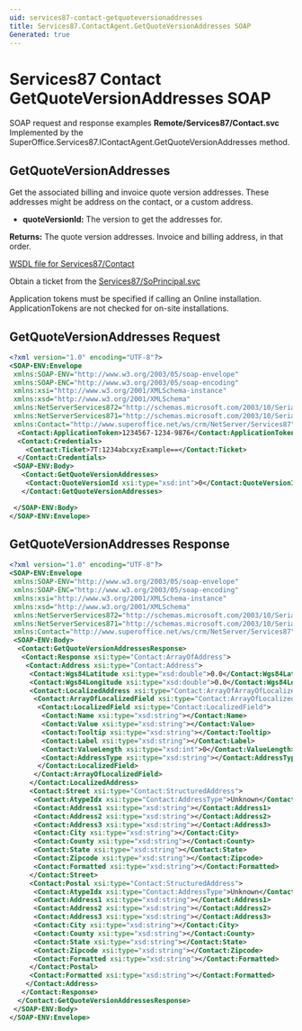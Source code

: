 ```yaml
---
uid: services87-contact-getquoteversionaddresses
title: Services87.ContactAgent.GetQuoteVersionAddresses SOAP
Generated: true
---
```


# Services87 Contact GetQuoteVersionAddresses SOAP

SOAP request and response examples **Remote/Services87/Contact.svc**
Implemented by the <see cref="M:SuperOffice.Services87.IContactAgent.GetQuoteVersionAddresses">SuperOffice.Services87.IContactAgent.GetQuoteVersionAddresses</see> method.

## GetQuoteVersionAddresses

Get the associated billing and invoice quote version addresses. These addresses might be address on the contact, or a custom address.

* **quoteVersionId:** The version to get the addresses for.

**Returns:** The quote version addresses. Invoice and billing address, in that order.


[WSDL file for Services87/Contact](../Services87-Contact.md)

Obtain a ticket from the [Services87/SoPrincipal.svc](../SoPrincipal/index.md)

Application tokens must be specified if calling an Online installation. ApplicationTokens are not checked for on-site installations.

## GetQuoteVersionAddresses Request

```xml
<?xml version="1.0" encoding="UTF-8"?>
<SOAP-ENV:Envelope
 xmlns:SOAP-ENV="http://www.w3.org/2003/05/soap-envelope"
 xmlns:SOAP-ENC="http://www.w3.org/2003/05/soap-encoding"
 xmlns:xsi="http://www.w3.org/2001/XMLSchema-instance"
 xmlns:xsd="http://www.w3.org/2001/XMLSchema"
 xmlns:NetServerServices872="http://schemas.microsoft.com/2003/10/Serialization/Arrays"
 xmlns:NetServerServices871="http://schemas.microsoft.com/2003/10/Serialization/"
 xmlns:Contact="http://www.superoffice.net/ws/crm/NetServer/Services87">
  <Contact:ApplicationToken>1234567-1234-9876</Contact:ApplicationToken>
  <Contact:Credentials>
    <Contact:Ticket>7T:1234abcxyzExample==</Contact:Ticket>
  </Contact:Credentials>
 <SOAP-ENV:Body>
   <Contact:GetQuoteVersionAddresses>
    <Contact:QuoteVersionId xsi:type="xsd:int">0</Contact:QuoteVersionId>
   </Contact:GetQuoteVersionAddresses>

 </SOAP-ENV:Body>
</SOAP-ENV:Envelope>

```


## GetQuoteVersionAddresses Response

```xml
<?xml version="1.0" encoding="UTF-8"?>
<SOAP-ENV:Envelope
 xmlns:SOAP-ENV="http://www.w3.org/2003/05/soap-envelope"
 xmlns:SOAP-ENC="http://www.w3.org/2003/05/soap-encoding"
 xmlns:xsi="http://www.w3.org/2001/XMLSchema-instance"
 xmlns:xsd="http://www.w3.org/2001/XMLSchema"
 xmlns:NetServerServices872="http://schemas.microsoft.com/2003/10/Serialization/Arrays"
 xmlns:NetServerServices871="http://schemas.microsoft.com/2003/10/Serialization/"
 xmlns:Contact="http://www.superoffice.net/ws/crm/NetServer/Services87">
 <SOAP-ENV:Body>
  <Contact:GetQuoteVersionAddressesResponse>
   <Contact:Response xsi:type="Contact:ArrayOfAddress">
    <Contact:Address xsi:type="Contact:Address">
     <Contact:Wgs84Latitude xsi:type="xsd:double">0.0</Contact:Wgs84Latitude>
     <Contact:Wgs84Longitude xsi:type="xsd:double">0.0</Contact:Wgs84Longitude>
     <Contact:LocalizedAddress xsi:type="Contact:ArrayOfArrayOfLocalizedField">
      <Contact:ArrayOfLocalizedField xsi:type="Contact:ArrayOfLocalizedField">
       <Contact:LocalizedField xsi:type="Contact:LocalizedField">
        <Contact:Name xsi:type="xsd:string"></Contact:Name>
        <Contact:Value xsi:type="xsd:string"></Contact:Value>
        <Contact:Tooltip xsi:type="xsd:string"></Contact:Tooltip>
        <Contact:Label xsi:type="xsd:string"></Contact:Label>
        <Contact:ValueLength xsi:type="xsd:int">0</Contact:ValueLength>
        <Contact:AddressType xsi:type="xsd:string"></Contact:AddressType>
       </Contact:LocalizedField>
      </Contact:ArrayOfLocalizedField>
     </Contact:LocalizedAddress>
     <Contact:Street xsi:type="Contact:StructuredAddress">
      <Contact:AtypeIdx xsi:type="Contact:AddressType">Unknown</Contact:AtypeIdx>
      <Contact:Address1 xsi:type="xsd:string"></Contact:Address1>
      <Contact:Address2 xsi:type="xsd:string"></Contact:Address2>
      <Contact:Address3 xsi:type="xsd:string"></Contact:Address3>
      <Contact:City xsi:type="xsd:string"></Contact:City>
      <Contact:County xsi:type="xsd:string"></Contact:County>
      <Contact:State xsi:type="xsd:string"></Contact:State>
      <Contact:Zipcode xsi:type="xsd:string"></Contact:Zipcode>
      <Contact:Formatted xsi:type="xsd:string"></Contact:Formatted>
     </Contact:Street>
     <Contact:Postal xsi:type="Contact:StructuredAddress">
      <Contact:AtypeIdx xsi:type="Contact:AddressType">Unknown</Contact:AtypeIdx>
      <Contact:Address1 xsi:type="xsd:string"></Contact:Address1>
      <Contact:Address2 xsi:type="xsd:string"></Contact:Address2>
      <Contact:Address3 xsi:type="xsd:string"></Contact:Address3>
      <Contact:City xsi:type="xsd:string"></Contact:City>
      <Contact:County xsi:type="xsd:string"></Contact:County>
      <Contact:State xsi:type="xsd:string"></Contact:State>
      <Contact:Zipcode xsi:type="xsd:string"></Contact:Zipcode>
      <Contact:Formatted xsi:type="xsd:string"></Contact:Formatted>
     </Contact:Postal>
     <Contact:Formatted xsi:type="xsd:string"></Contact:Formatted>
    </Contact:Address>
   </Contact:Response>
  </Contact:GetQuoteVersionAddressesResponse>
 </SOAP-ENV:Body>
</SOAP-ENV:Envelope>

```

